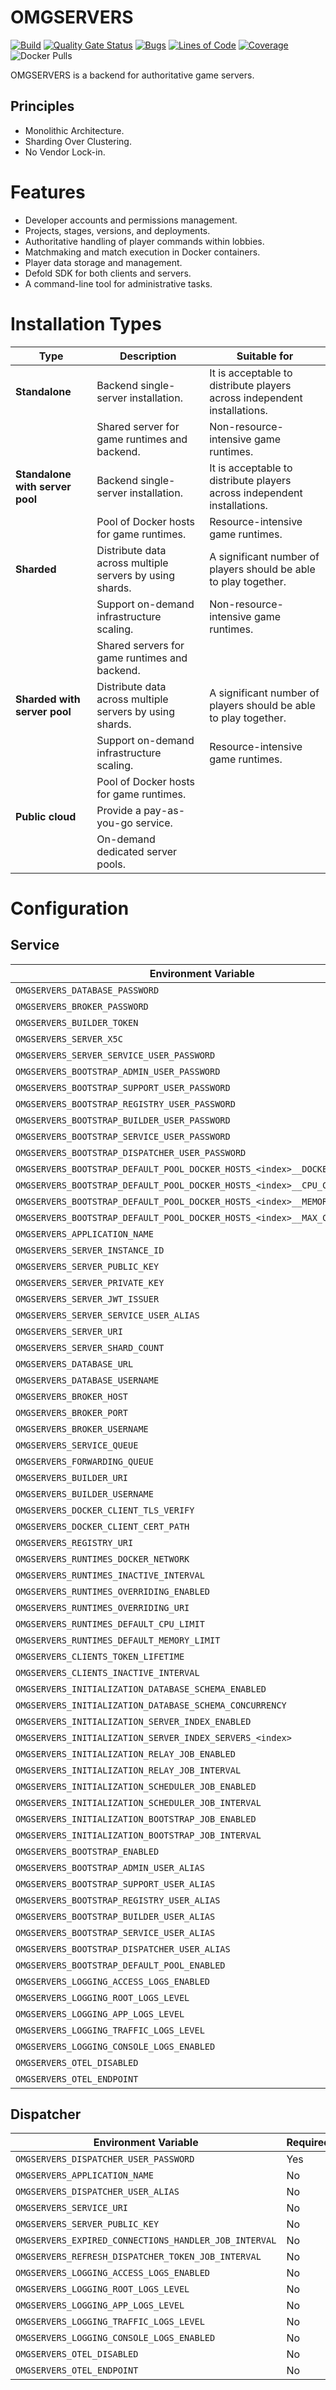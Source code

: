 # OMGSERVERS

[![Build](https://github.com/OMGSERVERS/omgservers/actions/workflows/build.yml/badge.svg)](https://github.com/OMGSERVERS/omgservers/actions/workflows/build.yml)
[![Quality Gate Status](https://sonarcloud.io/api/project_badges/measure?project=OMGSERVERS_omgservers&metric=alert_status)](https://sonarcloud.io/summary/new_code?id=OMGSERVERS_omgservers)
[![Bugs](https://sonarcloud.io/api/project_badges/measure?project=OMGSERVERS_omgservers&metric=bugs)](https://sonarcloud.io/summary/new_code?id=OMGSERVERS_omgservers)
[![Lines of Code](https://sonarcloud.io/api/project_badges/measure?project=OMGSERVERS_omgservers&metric=ncloc)](https://sonarcloud.io/summary/new_code?id=OMGSERVERS_omgservers)
[![Coverage](https://sonarcloud.io/api/project_badges/measure?project=OMGSERVERS_omgservers&metric=coverage)](https://sonarcloud.io/summary/overall?id=OMGSERVERS_omgservers)
![Docker Pulls](https://img.shields.io/docker/pulls/omgservers/service)

OMGSERVERS is a backend for authoritative game servers.

## Principles

- Monolithic Architecture.
- Sharding Over Clustering.
- No Vendor Lock-in.

# Features

- Developer accounts and permissions management.
- Projects, stages, versions, and deployments.
- Authoritative handling of player commands within lobbies.
- Matchmaking and match execution in Docker containers. 
- Player data storage and management.
- Defold SDK for both clients and servers.
- A command-line tool for administrative tasks.

# Installation Types

| **Type**                        | **Description**                                          | **Suitable for**                                                         |
|---------------------------------|----------------------------------------------------------|--------------------------------------------------------------------------|
| **Standalone**                  | Backend single-server installation.                      | It is acceptable to distribute players across independent installations. |
|                                 | Shared server for game runtimes and backend.             | Non-resource-intensive game runtimes.                                    |
| **Standalone with server pool** | Backend single-server installation.                      | It is acceptable to distribute players across independent installations. |
|                                 | Pool of Docker hosts for game runtimes.                  | Resource-intensive game runtimes.                                        |
| **Sharded**                     | Distribute data across multiple servers by using shards. | A significant number of players should be able to play together.         |
|                                 | Support on-demand infrastructure scaling.                | Non-resource-intensive game runtimes.                                    |
|                                 | Shared servers for game runtimes and backend.            |                                                                          |
| **Sharded with server pool**    | Distribute data across multiple servers by using shards. | A significant number of players should be able to play together.         |
|                                 | Support on-demand infrastructure scaling.                | Resource-intensive game runtimes.                                        |
|                                 | Pool of Docker hosts for game runtimes.                  |                                                                          |
| **Public cloud**                | Provide a pay-as-you-go service.                         |                                                                          |
|                                 | On-demand dedicated server pools.                        |                                                                          |

# Configuration

## Service

| **Environment Variable**                                                    | **Required** | **Value**                               |
|-----------------------------------------------------------------------------|--------------|-----------------------------------------|
| `OMGSERVERS_DATABASE_PASSWORD`                                              | Yes          | `<db_password>`                         |
| `OMGSERVERS_BROKER_PASSWORD`                                                | Yes          | `<broker_password>`                     |
| `OMGSERVERS_BUILDER_TOKEN`                                                  | Yes          | `<builder_token>`                       |
| `OMGSERVERS_SERVER_X5C`                                                     | Yes          | `<public_key_string>`                   |
| `OMGSERVERS_SERVER_SERVICE_USER_PASSWORD`                                   | Yes          | `<service_password>`                    |
| `OMGSERVERS_BOOTSTRAP_ADMIN_USER_PASSWORD`                                  | Yes          | `<admin_password>`                      |
| `OMGSERVERS_BOOTSTRAP_SUPPORT_USER_PASSWORD`                                | Yes          | `<support_password>`                    |
| `OMGSERVERS_BOOTSTRAP_REGISTRY_USER_PASSWORD`                               | Yes          | `<registry_password>`                   |
| `OMGSERVERS_BOOTSTRAP_BUILDER_USER_PASSWORD`                                | Yes          | `<builder_password>`                    |
| `OMGSERVERS_BOOTSTRAP_SERVICE_USER_PASSWORD`                                | Yes          | `<service_password>`                    |
| `OMGSERVERS_BOOTSTRAP_DISPATCHER_USER_PASSWORD`                             | Yes          | `<dispatcher_password>`                 |
| `OMGSERVERS_BOOTSTRAP_DEFAULT_POOL_DOCKER_HOSTS_<index>__DOCKER_DAEMON_URI` | Yes          | `tcp://<docker_host>:<docker_port>`     |
| `OMGSERVERS_BOOTSTRAP_DEFAULT_POOL_DOCKER_HOSTS_<index>__CPU_COUNT`         | Yes          | `<cpu_count>`                           |
| `OMGSERVERS_BOOTSTRAP_DEFAULT_POOL_DOCKER_HOSTS_<index>__MEMORY_SIZE`       | Yes          | `<memory_size>`                         |
| `OMGSERVERS_BOOTSTRAP_DEFAULT_POOL_DOCKER_HOSTS_<index>__MAX_CONTAINERS`    | Yes          | `<max_containers>`                      |
| `OMGSERVERS_APPLICATION_NAME`                                               | No           | `service`                               |
| `OMGSERVERS_SERVER_INSTANCE_ID`                                             | No           | `0`                                     |
| `OMGSERVERS_SERVER_PUBLIC_KEY`                                              | No           | `file:/jwt_issuer/public_key.pem`       |
| `OMGSERVERS_SERVER_PRIVATE_KEY`                                             | No           | `file:/jwt_issuer/private_key.pem`      |
| `OMGSERVERS_SERVER_JWT_ISSUER`                                              | No           | `omgservers`                            |
| `OMGSERVERS_SERVER_SERVICE_USER_ALIAS`                                      | No           | `service`                               |
| `OMGSERVERS_SERVER_URI`                                                     | No           | `http://gateway:8080`                   |
| `OMGSERVERS_SERVER_SHARD_COUNT`                                             | No           | `1`                                     |
| `OMGSERVERS_DATABASE_URL`                                                   | No           | `postgresql://database:5432/omgservers` |
| `OMGSERVERS_DATABASE_USERNAME`                                              | No           | `omgservers`                            |
| `OMGSERVERS_BROKER_HOST`                                                    | No           | `broker`                                |
| `OMGSERVERS_BROKER_PORT`                                                    | No           | `5672`                                  |
| `OMGSERVERS_BROKER_USERNAME`                                                | No           | `omgservers`                            |
| `OMGSERVERS_SERVICE_QUEUE`                                                  | No           | `ServiceEvents`                         |
| `OMGSERVERS_FORWARDING_QUEUE`                                               | No           | `ForwardedEvents`                       |
| `OMGSERVERS_BUILDER_URI`                                                    | No           | `http://builder:8080`                   |
| `OMGSERVERS_BUILDER_USERNAME`                                               | No           | `omgservers`                            |
| `OMGSERVERS_DOCKER_CLIENT_TLS_VERIFY`                                       | No           | `false`                                 |
| `OMGSERVERS_DOCKER_CLIENT_CERT_PATH`                                        | No           | `/docker/certs`                         |
| `OMGSERVERS_REGISTRY_URI`                                                   | No           | `http://localhost:5000`                 |
| `OMGSERVERS_RUNTIMES_DOCKER_NETWORK`                                        | No           | `omgservers`                            |
| `OMGSERVERS_RUNTIMES_INACTIVE_INTERVAL`                                     | No           | `30`                                    |
| `OMGSERVERS_RUNTIMES_OVERRIDING_ENABLED`                                    | No           | `false`                                 |
| `OMGSERVERS_RUNTIMES_OVERRIDING_URI`                                        | No           | `http://gateway:8080`                   |
| `OMGSERVERS_RUNTIMES_DEFAULT_CPU_LIMIT`                                     | No           | `100`                                   |
| `OMGSERVERS_RUNTIMES_DEFAULT_MEMORY_LIMIT`                                  | No           | `512`                                   |
| `OMGSERVERS_CLIENTS_TOKEN_LIFETIME`                                         | No           | `3600`                                  |
| `OMGSERVERS_CLIENTS_INACTIVE_INTERVAL`                                      | No           | `30`                                    |
| `OMGSERVERS_INITIALIZATION_DATABASE_SCHEMA_ENABLED`                         | No           | `true`                                  |
| `OMGSERVERS_INITIALIZATION_DATABASE_SCHEMA_CONCURRENCY`                     | No           | `16`                                    |
| `OMGSERVERS_INITIALIZATION_SERVER_INDEX_ENABLED`                            | No           | `true`                                  |
| `OMGSERVERS_INITIALIZATION_SERVER_INDEX_SERVERS_<index>`                    | No           | `http://gateway:8080`                   |
| `OMGSERVERS_INITIALIZATION_RELAY_JOB_ENABLED`                               | No           | `true`                                  |
| `OMGSERVERS_INITIALIZATION_RELAY_JOB_INTERVAL`                              | No           | `1s`                                    |
| `OMGSERVERS_INITIALIZATION_SCHEDULER_JOB_ENABLED`                           | No           | `true`                                  |
| `OMGSERVERS_INITIALIZATION_SCHEDULER_JOB_INTERVAL`                          | No           | `1s`                                    |
| `OMGSERVERS_INITIALIZATION_BOOTSTRAP_JOB_ENABLED`                           | No           | `true`                                  |
| `OMGSERVERS_INITIALIZATION_BOOTSTRAP_JOB_INTERVAL`                          | No           | `1s`                                    |
| `OMGSERVERS_BOOTSTRAP_ENABLED`                                              | No           | `false`                                 |
| `OMGSERVERS_BOOTSTRAP_ADMIN_USER_ALIAS`                                     | No           | `admin`                                 |
| `OMGSERVERS_BOOTSTRAP_SUPPORT_USER_ALIAS`                                   | No           | `support`                               |
| `OMGSERVERS_BOOTSTRAP_REGISTRY_USER_ALIAS`                                  | No           | `registry`                              |
| `OMGSERVERS_BOOTSTRAP_BUILDER_USER_ALIAS`                                   | No           | `builder`                               |
| `OMGSERVERS_BOOTSTRAP_SERVICE_USER_ALIAS`                                   | No           | `service`                               |
| `OMGSERVERS_BOOTSTRAP_DISPATCHER_USER_ALIAS`                                | No           | `dispatcher`                            |
| `OMGSERVERS_BOOTSTRAP_DEFAULT_POOL_ENABLED`                                 | No           | `true`                                  |
| `OMGSERVERS_LOGGING_ACCESS_LOGS_ENABLED`                                    | No           | `false`                                 |
| `OMGSERVERS_LOGGING_ROOT_LOGS_LEVEL`                                        | No           | `INFO`                                  |
| `OMGSERVERS_LOGGING_APP_LOGS_LEVEL`                                         | No           | `INFO`                                  |
| `OMGSERVERS_LOGGING_TRAFFIC_LOGS_LEVEL`                                     | No           | `INFO`                                  |
| `OMGSERVERS_LOGGING_CONSOLE_LOGS_ENABLED`                                   | No           | `true`                                  |
| `OMGSERVERS_OTEL_DISABLED`                                                  | No           | `true`                                  |
| `OMGSERVERS_OTEL_ENDPOINT`                                                  | No           | `http://collector:4317`                 |

## Dispatcher

| **Environment Variable**                                     | **Required** | **Value**                         |
|--------------------------------------------------------------|--------------|-----------------------------------|
| `OMGSERVERS_DISPATCHER_USER_PASSWORD`                        | Yes          | `<dispatcher_password>`           |
| `OMGSERVERS_APPLICATION_NAME`                                | No           | `dispatcher`                      |
| `OMGSERVERS_DISPATCHER_USER_ALIAS`                           | No           | `dispatcher`                      |
| `OMGSERVERS_SERVICE_URI`                                     | No           | `http://service:8080`             |
| `OMGSERVERS_SERVER_PUBLIC_KEY`                               | No           | `file:/jwt_issuer/public_key.pem` |
| `OMGSERVERS_EXPIRED_CONNECTIONS_HANDLER_JOB_INTERVAL`        | No           | `60s`                             |
| `OMGSERVERS_REFRESH_DISPATCHER_TOKEN_JOB_INTERVAL`           | No           | `60s`                             |
| `OMGSERVERS_LOGGING_ACCESS_LOGS_ENABLED`                     | No           | `false`                           |
| `OMGSERVERS_LOGGING_ROOT_LOGS_LEVEL`                         | No           | `INFO`                            |
| `OMGSERVERS_LOGGING_APP_LOGS_LEVEL`                          | No           | `INFO`                            |
| `OMGSERVERS_LOGGING_TRAFFIC_LOGS_LEVEL`                      | No           | `INFO`                            |
| `OMGSERVERS_LOGGING_CONSOLE_LOGS_ENABLED`                    | No           | `true`                            |
| `OMGSERVERS_OTEL_DISABLED`                                   | No           | `true`                            |
| `OMGSERVERS_OTEL_ENDPOINT`                                   | No           | `http://collector:4317`           |
